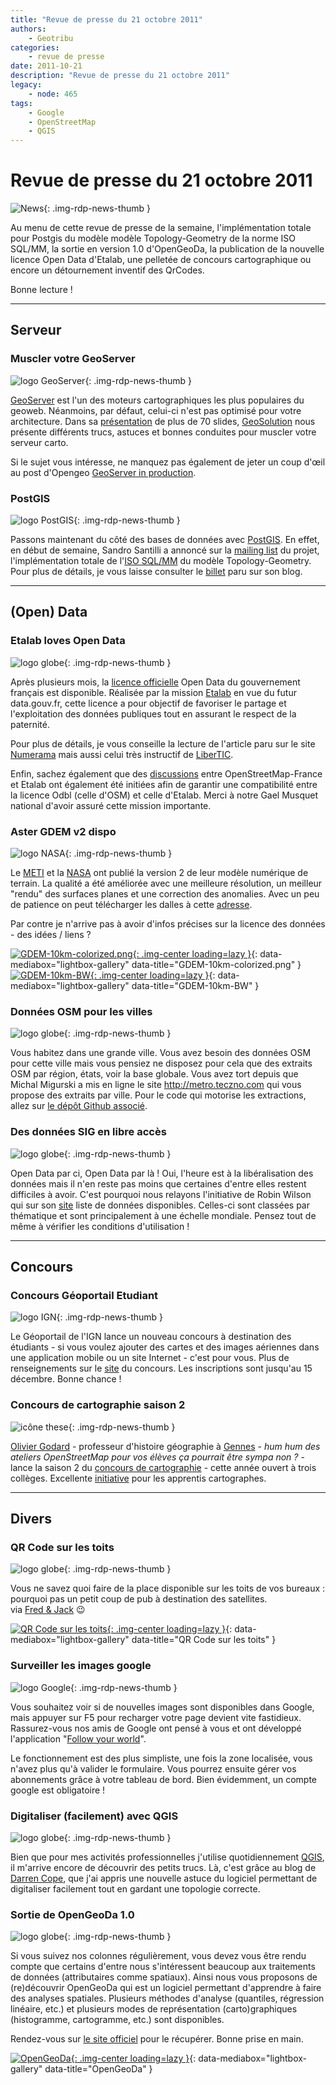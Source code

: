 ```yaml
---
title: "Revue de presse du 21 octobre 2011"
authors:
    - Geotribu
categories:
    - revue de presse
date: 2011-10-21
description: "Revue de presse du 21 octobre 2011"
legacy:
    - node: 465
tags:
    - Google
    - OpenStreetMap
    - QGIS
---
```


# Revue de presse du 21 octobre 2011

![News](https://cdn.geotribu.fr/img/internal/icons-rdp-news/news.png "Icône news générique"){: .img-rdp-news-thumb }

Au menu de cette revue de presse de la semaine, l'implémentation totale pour Postgis du modèle modèle Topology-Geometry de la norme ISO SQL/MM, la sortie en version 1.0 d'OpenGeoDa, la publication de la nouvelle licence Open Data d'Etalab, une pelletée de concours cartographique ou encore un détournement inventif des QrCodes.

Bonne lecture !

----

## Serveur

### Muscler votre GeoServer

![logo GeoServer](https://cdn.geotribu.fr/img/logos-icones/logiciels_librairies/geoserver.png "logo GeoServer"){: .img-rdp-news-thumb }

[GeoServer](http://geoserver.org/display/GEOS/Welcome) est l'un des moteurs cartographiques les plus populaires du geoweb. Néanmoins, par défaut, celui-ci n'est pas optimisé pour votre architecture. Dans sa [présentation](http://demo.geo-solutions.it/share/foss4g2011/gs_steroids_sgiannec_foss4g2011.pdf) de plus de 70 slides, [GeoSolution](http://www.geo-solutions.it/) nous présente différents trucs, astuces et bonnes conduites pour muscler votre serveur carto.

Si le sujet vous intéresse, ne manquez pas également de jeter un coup d'œil au post d'Opengeo [GeoServer in production](http://opengeo.org/publications/geoserver-production/).  

### PostGIS

![logo PostGIS](https://cdn.geotribu.fr/img/logos-icones/logiciels_librairies/postgis.png "PostGIS"){: .img-rdp-news-thumb }

Passons maintenant du côté des bases de données avec [PostGIS](http://postgis.refractions.net/). En effet, en début de semaine, Sandro Santilli a annoncé sur la [mailing list](http://permalink.gmane.org/gmane.comp.gis.postgis/28756) du projet, l'implémentation totale de l'[ISO SQL/MM](http://www.iso.org/iso/fr/catalogue_detail.htm?csnumber=53698) du modèle Topology-Geometry. Pour plus de détails, je vous laisse consulter le [billet](http://strk.keybit.net/blog/2011/10/14/postgis-topology-iso-sqlmm-complete/) paru sur son blog.

----

## (Open) Data

### Etalab loves Open Data

![logo globe](https://cdn.geotribu.fr/img/internal/icons-rdp-news/world.png "Icône de globe"){: .img-rdp-news-thumb }

Après plusieurs mois, la [licence officielle](http://www.etalab.gouv.fr/article-etalab-publie-la-licence-ouverte-open-licence-86708897.html) Open Data du gouvernement français est disponible. Réalisée par la mission [Etalab](http://www.etalab.gouv.fr/) en vue du futur data.gouv.fr, cette licence a pour objectif de favoriser le partage et l'exploitation des données publiques tout en assurant le respect de la paternité.

Pour plus de détails, je vous conseille la lecture de l'article paru sur le site [Numerama](http://www.numerama.com/magazine/20231-open-data-etalab-devoile-une-licence-ouverte-pour-les-donnees-publiques.html) mais aussi celui très instructif de [LiberTIC](https://libertic.wordpress.com/2011/07/05/pourquoi-ny-a-t-il-pas-de-consensus-sur-une-licence-open-data-en-france/).

Enfin, sachez également que des [discussions](http://comments.gmane.org/gmane.comp.gis.openstreetmap.region.fr/34232) entre OpenStreetMap-France et Etalab ont également été initiées afin de garantir une compatibilité entre la licence Odbl (celle d'OSM) et celle d'Etalab. Merci à notre Gael Musquet national d'avoir assuré cette mission importante.

### Aster GDEM v2 dispo

![logo NASA](https://cdn.geotribu.fr/img/logos-icones/entreprises_association/nasa.png "NASA"){: .img-rdp-news-thumb }

Le [METI](http://www.meti.go.jp/english/) et la [NASA](http://www.nasa.gov/) ont publié la version 2 de leur modèle numérique de terrain. La qualité a été améliorée avec une meilleure résolution, un meilleur "rendu" des surfaces planes et une correction des anomalies. Avec un peu de patience on peut télécharger les dalles à cette [adresse](https://www.jspacesystems.or.jp/ersdac/GDEM/E/).

Par contre je n'arrive pas à avoir d'infos précises sur la licence des données - des idées / liens ?

[![GDEM-10km-colorized.png](https://cdn.geotribu.fr/img/articles-blog-rdp/capture-ecran/reupload/GDEM-10km-colorized.png "GDEM-10km-colorized.png"){: .img-center loading=lazy }](https://cdn.geotribu.fr/img/articles-blog-rdp/capture-ecran/reupload/GDEM-10km-colorized.png){: data-mediabox="lightbox-gallery" data-title="GDEM-10km-colorized.png" }
[![GDEM-10km-BW](https://cdn.geotribu.fr/img/articles-blog-rdp/capture-ecran/reupload/GDEM-10km-BW.png "GDEM-10km-BW"){: .img-center loading=lazy }](https://cdn.geotribu.fr/img/articles-blog-rdp/capture-ecran/reupload/GDEM-10km-BW.png){: data-mediabox="lightbox-gallery" data-title="GDEM-10km-BW" }

### Données OSM pour les villes

![logo globe](https://cdn.geotribu.fr/img/internal/icons-rdp-news/world.png "Icône de globe"){: .img-rdp-news-thumb }

Vous habitez dans une grande ville. Vous avez besoin des données OSM pour cette ville mais vous pensiez ne disposez pour cela que des extraits OSM par région, états, voir la base globale. Vous avez tort depuis que Michal Migurski a mis en ligne le site <http://metro.teczno.com> qui vous propose des extraits par ville. Pour le code qui motorise les extractions, allez sur [le dépôt Github associé](https://github.com/migurski/Extractotron/).

### Des données SIG en libre accès

![logo globe](https://cdn.geotribu.fr/img/internal/icons-rdp-news/world.png "Icône de globe"){: .img-rdp-news-thumb }

Open Data par ci, Open Data par là ! Oui, l'heure est à la libéralisation des données mais il n'en reste pas moins que certaines d'entre elles restent difficiles à avoir. C'est pourquoi nous relayons l'initiative de Robin Wilson qui sur son [site](http://freegisdata.rtwilson.com/) liste de données disponibles. Celles-ci sont classées par thématique et sont principalement à une échelle mondiale. Pensez tout de même à vérifier les conditions d'utilisation !

----

## Concours

### Concours Géoportail Etudiant

![logo IGN](https://cdn.geotribu.fr/img/logos-icones/entreprises_association/ign.png "IGN"){: .img-rdp-news-thumb }

Le Géoportail de l'IGN lance un nouveau concours à destination des étudiants - si vous voulez ajouter des cartes et des images aériennes dans une application mobile ou un site Internet - c'est pour vous. Plus de renseignements sur le [site](http://concours-api.ign.fr/etudiant/) du concours. Les inscriptions sont jusqu'au 15 décembre. Bonne chance !

### Concours de cartographie saison 2

![icône these](https://cdn.geotribu.fr/img/logos-icones/divers/these.png "icône these"){: .img-rdp-news-thumb }

[Olivier Godard](http://hgplace.blogspot.com/) - professeur d'histoire géographie à [Gennes](http://goo.gl/h3pmV) - *hum hum des ateliers OpenStreetMap pour vos élèves ça pourrait être sympa non ?* - lance la saison 2 du [concours de cartographie](http://concourscarto.blogspot.com/) - cette année ouvert à trois collèges. Excellente [initiative](http://www.viadeo.com/hub/forums/detaildiscussion/?containerId=0021x5ptrw2kze19&action=messageDetail&messageId=0021j4gkwf6qgoxu&forumId=0021ri78trqxdxls) pour les apprentis cartographes.

----

## Divers

### QR Code sur les toits

![logo globe](https://cdn.geotribu.fr/img/internal/icons-rdp-news/world.png "Icône de globe"){: .img-rdp-news-thumb }

Vous ne savez quoi faire de la place disponible sur les toits de vos bureaux : pourquoi pas un petit coup de pub à destination des satellites.  
via [Fred & Jack](http://www.aestetype.com/) :wink:

[![QR Code sur les toits](https://cdn.geotribu.fr/img/articles-blog-rdp/capture-ecran/reupload/qr-code-google-map.jpg "QR Code sur les toits"){: .img-center loading=lazy }](https://cdn.geotribu.fr/img/articles-blog-rdp/capture-ecran/reupload/qr-code-google-map.jpg){: data-mediabox="lightbox-gallery" data-title="QR Code sur les toits" }

### Surveiller les images google

![logo Google](https://cdn.geotribu.fr/img/logos-icones/entreprises_association/google/google.webp "logo Google"){: .img-rdp-news-thumb }

Vous souhaitez voir si de nouvelles images sont disponibles dans Google, mais appuyer sur F5 pour recharger votre page devient vite fastidieux. Rassurez-vous nos amis de Google ont pensé à vous et ont développé l'application "[Follow your world](http://google-latlong.blogspot.com/2011/10/follow-your-world-now-in-43-more.html)".

Le fonctionnement est des plus simpliste, une fois la zone localisée, vous n'avez plus qu'à valider le formulaire. Vous pourrez ensuite gérer vos abonnements grâce à votre tableau de bord. Bien évidemment, un compte google est obligatoire !

### Digitaliser (facilement) avec QGIS

![logo globe](https://cdn.geotribu.fr/img/internal/icons-rdp-news/world.png "Icône de globe"){: .img-rdp-news-thumb }

Bien que pour mes activités professionnelles j'utilise quotidiennement [QGIS](https://www.qgis.org/), il m'arrive encore de découvrir des petits trucs. Là, c'est grâce au blog de [Darren Cope](http://darrencope.com/2011/10/19/qgis-topological-editing/), que j'ai appris une nouvelle astuce du logiciel permettant de digitaliser facilement tout en gardant une topologie correcte.

### Sortie de OpenGeoDa 1.0

![logo globe](https://cdn.geotribu.fr/img/internal/icons-rdp-news/world.png "Icône de globe"){: .img-rdp-news-thumb }

Si vous suivez nos colonnes régulièrement, vous devez vous être rendu compte que certains d'entre nous s'intéressent beaucoup aux traitements de données (attributaires comme spatiaux). Ainsi nous vous proposons de (re)découvrir OpenGeoDa qui est un logiciel permettant d'apprendre à faire des analyses spatiales. Plusieurs méthodes d'analyse (quantiles, régression linéaire, etc.) et plusieurs modes de représentation (carto)graphiques (histogramme, cartogramme, etc.) sont disponibles.

Rendez-vous sur [le site officiel](http://geodacenter.asu.edu/software/downloads) pour le récupérer. Bonne prise en main.

[![OpenGeoDa](https://cdn.geotribu.fr/img/articles-blog-rdp/capture-ecran/reupload/opengeoda.png "OpenGeoDa"){: .img-center loading=lazy }](https://cdn.geotribu.fr/img/articles-blog-rdp/capture-ecran/reupload/opengeoda.png){: data-mediabox="lightbox-gallery" data-title="OpenGeoDa" }
